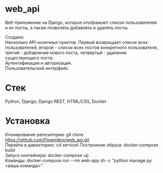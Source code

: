 # web_api
Веб-приложение на Django, которое отображает список пользователей и их посты, а также позволять добавлять и удалять посты.

Создано:\
Несколько API-конечных пунктов. Первый возвращает список всех пользователей, второй - список всех постов конкретного пользователя,
третий - добавление нового поста, четвертый - удаление существующего поста.\
Аутентификация и авторизация.\
Пользовательский интерфейс.
# Стек
Python, Django, Django REST, HTML/CSS, Docker
# Установка
Клонирование репозитория: git clone https://github.com/Flowmikro/web_api.git \
Перейти в директорию: cd service\ 
Построение образа: docker-compose build\
Запуск контейнера: docker-compose up \
Команды: docker-compose run --rm web-app sh -c "python manage.py <ваша команда>"


